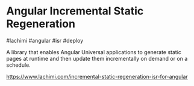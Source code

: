 <h1><b>Angular Incremental Static Regeneration</b></h1>

#lachimi #angular #isr #deploy

A library that enables Angular Universal applications to generate static pages at runtime and then update them incrementally on demand or on a schedule.

https://www.lachimi.com/incremental-static-regeneration-isr-for-angular
